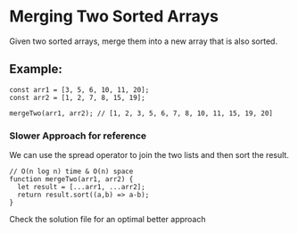 # Merging Two Sorted Arrays

Given two sorted arrays, merge them into a new array that is also sorted.

## Example:
```
const arr1 = [3, 5, 6, 10, 11, 20];
const arr2 = [1, 2, 7, 8, 15, 19];

mergeTwo(arr1, arr2); // [1, 2, 3, 5, 6, 7, 8, 10, 11, 15, 19, 20]
```

### Slower Approach for reference 
We can use the spread operator to join the two lists and then sort the result.
```
// O(n log n) time & O(n) space
function mergeTwo(arr1, arr2) {
  let result = [...arr1, ...arr2];
  return result.sort((a,b) => a-b);
}
```

Check the solution file for an optimal better approach